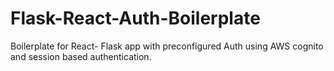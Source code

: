 # Flask-React-Auth-Boilerplate
Boilerplate for React- Flask app with preconfigured Auth  using AWS cognito and session based authentication.
